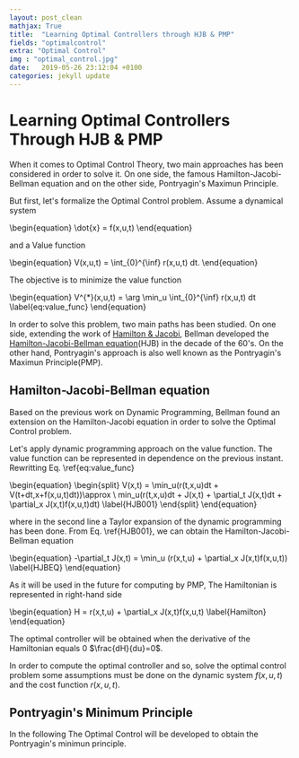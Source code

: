 ```yaml
---
layout: post_clean
mathjax: True
title:  "Learning Optimal Controllers through HJB & PMP"
fields: "optimalcontrol"
extra: "Optimal Control"
img : "optimal_control.jpg"
date:   2019-05-26 23:12:04 +0100
categories: jekyll update
---
```


<h1 class="size-50">Learning Optimal Controllers Through HJB & PMP</h1>

When it comes to Optimal Control Theory, two main approaches has been considered in order to solve it. On one side, the famous Hamilton-Jacobi-Bellman equation and on the other side, Pontryagin's Maximun Principle.

But first, let's formalize the Optimal Control problem. Assume a dynamical system


\begin{equation}
    \dot{x} = f(x,u,t)
\end{equation}

and a Value function

\begin{equation}
V(x,u,t) = \int_{0}^{\inf} r(x,u,t) dt.
\end{equation}

The objective is to minimize the value function

\begin{equation}
    V^{*}(x,u,t) = \arg \min_u \int_{0}^{\inf} r(x,u,t) dt
    \label{eq:value_func}
\end{equation}

In order to solve this problem, two main paths has been studied. On one side, extending the work of [Hamilton & Jacobi](https://en.wikipedia.org/wiki/Hamilton%E2%80%93Jacobi_equation), Bellman developed the [Hamilton-Jacobi-Bellman equation](http://fourier.dur.ac.uk/Ug/projects/highlights/PR4/Smears_HJB_report.pdf)(HJB) in the decade of the 60's. On the other hand, Pontryagin's approach is also well known as the Pontryagin's Maximun Principle(PMP).

## Hamilton-Jacobi-Bellman equation

Based on the previous work on Dynamic Programming, Bellman found an extension on the Hamilton-Jacobi equation in order to solve the Optimal Control problem.

Let's apply dynamic programming approach on the value function. The value function can be represented in dependence on the previous instant. Rewritting Eq. \ref{eq:value_func}

\begin{equation}
\begin{split}
  V(x,t) = \min_u(r(t,x,u)dt + V(t+dt,x+f(x,u,t)dt))\approx \\
  min_u(r(t,x,u)dt + J(x,t) + \partial_t J(x,t)dt + \partial_x J(x,t)f(x,u,t)dt)
  \label{HJB001}
\end{split}
\end{equation}

where in the second line a Taylor expansion of the dynamic programming has been done. From Eq. \ref{HJB001}, we can obtain the Hamilton-Jacobi-Bellman equation

\begin{equation}
  -\partial_t J(x,t) = \min_u (r(x,t,u) + \partial_x J(x,t)f(x,u,t))
  \label{HJBEQ}
\end{equation}

As it will be used in the future for computing by PMP, The Hamiltonian is represented in right-hand side

\begin{equation}
  H = r(x,t,u) + \partial_x J(x,t)f(x,u,t)
  \label{Hamilton}
\end{equation}

The optimal controller will be obtained when the derivative of the Hamiltonian equals 0 $\frac{dH}{du}=0$.

In order to compute the optimal controller and so, solve the optimal control problem some assumptions must be done on the dynamic system $f(x,u,t)$ and the cost function $r(x,u,t)$.

## Pontryagin's Minimum Principle

In the following The Optimal Control will be developed to obtain the Pontryagin's minimun principle.

